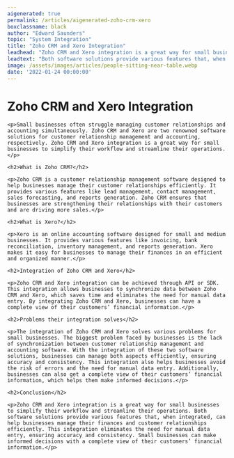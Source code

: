 ```yaml
---
aigenerated: true
permalink: /articles/aigenerated-zoho-crm-xero
boxclassname: black
author: "Edward Saunders"
topic: "System Integration"
title: "Zoho CRM and Xero Integration"
leadhead: "Zoho CRM and Xero integration is a great way for small businesses to simplify their workflow and streamline their operations"
leadtext: "Both software solutions provide various features that, when integrated, can help businesses manage their finances and customer relationships efficiently. This integration eliminates the need for manual data entry, ensuring accuracy and consistency. Small businesses can make informed decisions with a complete view of their customers’ financial information."
image: /assets/images/articles/people-sitting-near-table.webp
date: '2022-01-24 00:00:00'
---
```

<div class="arttext">
	<h1>Zoho CRM and Xero Integration</h1>

	<p>Small businesses often struggle managing customer relationships and accounting simultaneously. Zoho CRM and Xero are two renowned software solutions for customer relationship management and accounting, respectively. Zoho CRM and Xero integration is a great way for small businesses to simplify their workflow and streamline their operations.</p>

	<h2>What is Zoho CRM?</h2>

	<p>Zoho CRM is a customer relationship management software designed to help businesses manage their customer relationships efficiently. It provides various features like lead management, contact management, sales forecasting, and reports generation. Zoho CRM ensures that businesses are strengthening their relationships with their customers and are driving more sales.</p>

	<h2>What is Xero?</h2>

	<p>Xero is an online accounting software designed for small and medium businesses. It provides various features like invoicing, bank reconciliation, inventory management, and reports generation. Xero makes it easy for businesses to manage their finances in an efficient and organized manner.</p>

	<h2>Integration of Zoho CRM and Xero</h2>

	<p>Zoho CRM and Xero integration can be achieved through API or SDK. This integration allows businesses to synchronize data between Zoho CRM and Xero, which saves time and eliminates the need for manual data entry. By integrating Zoho CRM and Xero, businesses can have a complete view of their customers’ financial information.</p>

	<h2>Problems their integration solves</h2>

	<p>The integration of Zoho CRM and Xero solves various problems for small businesses. The biggest problem faced by businesses is the lack of synchronization between customer relationship management and accounting software. With the integration of these two software solutions, businesses can manage both aspects efficiently, ensuring accuracy and consistency. This integration also helps businesses avoid the risk of errors and the need for manual data entry. Additionally, businesses can also get a complete view of their customers’ financial information, which helps them make informed decisions.</p>

	<h2>Conclusion</h2>

	<p>Zoho CRM and Xero integration is a great way for small businesses to simplify their workflow and streamline their operations. Both software solutions provide various features that, when integrated, can help businesses manage their finances and customer relationships efficiently. This integration eliminates the need for manual data entry, ensuring accuracy and consistency. Small businesses can make informed decisions with a complete view of their customers’ financial information.</p>

</div>
